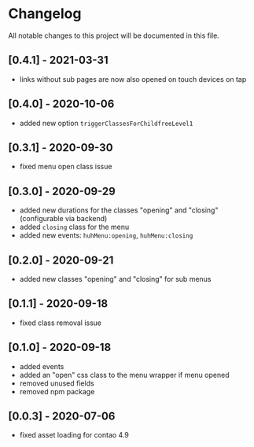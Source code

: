 # Changelog
All notable changes to this project will be documented in this file.

## [0.4.1] - 2021-03-31
- links without sub pages are now also opened on touch devices on tap

## [0.4.0] - 2020-10-06
- added new option `triggerClassesForChildfreeLevel1`

## [0.3.1] - 2020-09-30
- fixed menu open class issue

## [0.3.0] - 2020-09-29
- added new durations for the classes "opening" and "closing" (configurable via backend)
- added `closing` class for the menu
- added new events: `huhMenu:opening`, `huhMenu:closing`

## [0.2.0] - 2020-09-21
- added new classes "opening" and "closing" for sub menus

## [0.1.1] - 2020-09-18
- fixed class removal issue

## [0.1.0] - 2020-09-18
- added events
- added an "open" css class to the menu wrapper if menu opened
- removed unused fields
- removed npm package

## [0.0.3] - 2020-07-06
- fixed asset loading for contao 4.9
